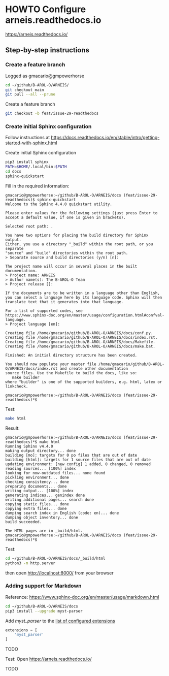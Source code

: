 # HOWTO Configure arneis.readthedocs.io

<https://arneis.readthedocs.io/>

## Step-by-step instructions

### Create a feature branch

Logged as gmacario@gmpowerhorse

```bash
cd ~/github/B-AROL-O/ARNEIS/
git checkout main
git pull --all --prune
```

Create a feature branch

```bash
git checkout -b feat/issue-29-readthedocs
```

### Create initial Sphinx configuration

Follow instructions at <https://docs.readthedocs.io/en/stable/intro/getting-started-with-sphinx.html>

Create initial Sphinx configuration

```bash
pip3 install sphinx
PATH=$HOME/.local/bin:$PATH
cd docs
sphinx-quickstart
```

Fill in the required information:

```text
gmacario@gmpowerhorse:~/github/B-AROL-O/ARNEIS/docs (feat/issue-29-readthedocs)$ sphinx-quickstart 
Welcome to the Sphinx 4.4.0 quickstart utility.

Please enter values for the following settings (just press Enter to
accept a default value, if one is given in brackets).

Selected root path: .

You have two options for placing the build directory for Sphinx output.
Either, you use a directory "_build" within the root path, or you separate
"source" and "build" directories within the root path.
> Separate source and build directories (y/n) [n]: 

The project name will occur in several places in the built documentation.
> Project name: ARNEIS
> Author name(s): The B-AROL-O Team
> Project release []: 

If the documents are to be written in a language other than English,
you can select a language here by its language code. Sphinx will then
translate text that it generates into that language.

For a list of supported codes, see
https://www.sphinx-doc.org/en/master/usage/configuration.html#confval-language.
> Project language [en]:  

Creating file /home/gmacario/github/B-AROL-O/ARNEIS/docs/conf.py.
Creating file /home/gmacario/github/B-AROL-O/ARNEIS/docs/index.rst.
Creating file /home/gmacario/github/B-AROL-O/ARNEIS/docs/Makefile.
Creating file /home/gmacario/github/B-AROL-O/ARNEIS/docs/make.bat.

Finished: An initial directory structure has been created.

You should now populate your master file /home/gmacario/github/B-AROL-O/ARNEIS/docs/index.rst and create other documentation
source files. Use the Makefile to build the docs, like so:
   make builder
where "builder" is one of the supported builders, e.g. html, latex or linkcheck.

gmacario@gmpowerhorse:~/github/B-AROL-O/ARNEIS/docs (feat/issue-29-readthedocs)*$
```

Test:

```bash
make html
```

Result:

```text
gmacario@gmpowerhorse:~/github/B-AROL-O/ARNEIS/docs (feat/issue-29-readthedocs)*$ make html
Running Sphinx v4.4.0
making output directory... done
building [mo]: targets for 0 po files that are out of date
building [html]: targets for 1 source files that are out of date
updating environment: [new config] 1 added, 0 changed, 0 removed
reading sources... [100%] index                  
looking for now-outdated files... none found
pickling environment... done
checking consistency... done
preparing documents... done
writing output... [100%] index                   
generating indices... genindex done
writing additional pages... search done
copying static files... done
copying extra files... done
dumping search index in English (code: en)... done
dumping object inventory... done
build succeeded.

The HTML pages are in _build/html.
gmacario@gmpowerhorse:~/github/B-AROL-O/ARNEIS/docs (feat/issue-29-readthedocs)*$
```

Test:

```bash
cd ~/github/B-AROL-O/ARNEIS/docs/_build/html
python3 -m http.server
```

then open <http://localhost:8000/> from your browser

### Adding support for Markdown

Reference: <https://www.sphinx-doc.org/en/master/usage/markdown.html>

```bash
cd ~/github/B-AROL-O/ARNEIS/docs
pip3 install --upgrade myst-parser
```

Add _myst_parser_ to the [list of configured extensions](https://www.sphinx-doc.org/en/master/usage/configuration.html#confval-extensions)

```python
extensions = [
    'myst_parser'
]
```

TODO

Test: Open <https://arneis.readthedocs.io/>

TODO

<!-- EOF -->
